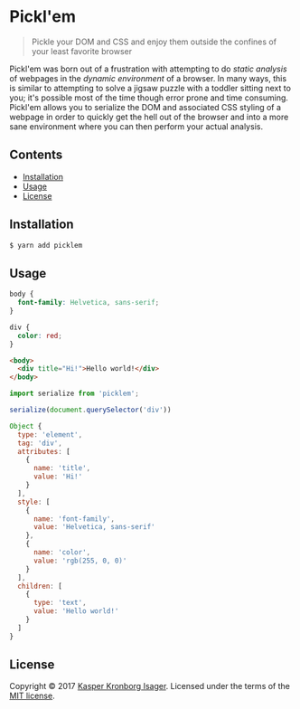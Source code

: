 # Pickl'em

> Pickle your DOM and CSS and enjoy them outside the confines of your least favorite browser

Pickl'em was born out of a frustration with attempting to do _static analysis_ of webpages in the _dynamic environment_ of a browser. In many ways, this is similar to attempting to solve a jigsaw puzzle with a toddler sitting next to you; it's possible most of the time though error prone and time consuming. Pickl'em allows you to serialize the DOM and associated CSS styling of a webpage in order to quickly get the hell out of the browser and into a more sane environment where you can then perform your actual analysis.

## Contents

-   [Installation](#installation)
-   [Usage](#usage)
-   [License](#license)

## Installation

```sh
$ yarn add picklem
```

## Usage

```css
body {
  font-family: Helvetica, sans-serif;
}

div {
  color: red;
}
```

```html
<body>
  <div title="Hi!">Hello world!</div>
</body>
```

```js
import serialize from 'picklem';

serialize(document.querySelector('div'))

Object {
  type: 'element',
  tag: 'div',
  attributes: [
    {
      name: 'title',
      value: 'Hi!'
    }
  ],
  style: [
    {
      name: 'font-family',
      value: 'Helvetica, sans-serif'
    },
    {
      name: 'color',
      value: 'rgb(255, 0, 0)'
    }
  ],
  children: [
    {
      type: 'text',
      value: 'Hello world!'
    }
  ]
}
```

## License

Copyright &copy; 2017 [Kasper Kronborg Isager](https://github.com/kasperisager). Licensed under the terms of the [MIT license](LICENSE.md).
